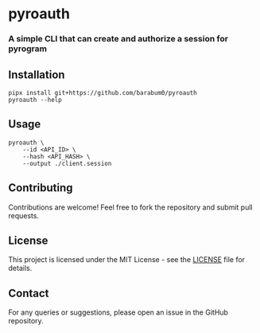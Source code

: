 # pyroauth
### A simple CLI that can create and authorize a session for pyrogram

## Installation
```shell
pipx install git+https://github.com/barabum0/pyroauth
pyroauth --help
```

## Usage
```shell
pyroauth \
    --id <API_ID> \
    --hash <API_HASH> \
    --output ./client.session
```

## Contributing
Contributions are welcome! Feel free to fork the repository and submit pull requests.

## License
This project is licensed under the MIT License - see the [LICENSE](LICENSE) file for details.

## Contact
For any queries or suggestions, please open an issue in the GitHub repository.